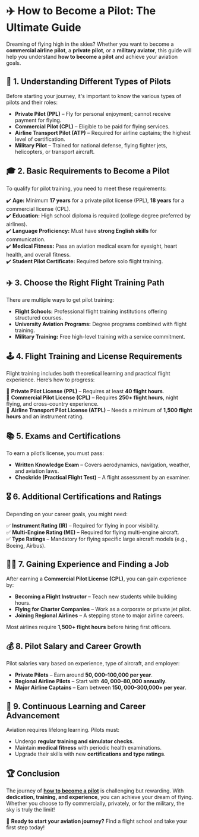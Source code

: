 
# ✈️ How to Become a Pilot: The Ultimate Guide  

Dreaming of flying high in the skies? Whether you want to become a **commercial airline pilot**, a **private pilot**, or a **military aviator**, this guide will help you understand **how to become a pilot** and achieve your aviation goals.  

## 🛫 1. Understanding Different Types of Pilots  

Before starting your journey, it's important to know the various types of pilots and their roles:  

- **Private Pilot (PPL)** – Fly for personal enjoyment; cannot receive payment for flying.  
- **Commercial Pilot (CPL)** – Eligible to be paid for flying services.  
- **Airline Transport Pilot (ATP)** – Required for airline captains; the highest level of certification.  
- **Military Pilot** – Trained for national defense, flying fighter jets, helicopters, or transport aircraft.  

## 🎓 2. Basic Requirements to Become a Pilot  

To qualify for pilot training, you need to meet these requirements:  

✔️ **Age:** Minimum **17 years** for a private pilot license (PPL), **18 years** for a commercial license (CPL).  
✔️ **Education:** High school diploma is required (college degree preferred by airlines).  
✔️ **Language Proficiency:** Must have **strong English skills** for communication.  
✔️ **Medical Fitness:** Pass an aviation medical exam for eyesight, heart health, and overall fitness.  
✔️ **Student Pilot Certificate:** Required before solo flight training.  

## ✈️ 3. Choose the Right Flight Training Path  

There are multiple ways to get pilot training:  

- **Flight Schools:** Professional flight training institutions offering structured courses.  
- **University Aviation Programs:** Degree programs combined with flight training.  
- **Military Training:** Free high-level training with a service commitment.  

## 🕹️ 4. Flight Training and License Requirements  

Flight training includes both theoretical learning and practical flight experience. Here’s how to progress:  

🔹 **Private Pilot License (PPL)** – Requires at least **40 flight hours**.  
🔹 **Commercial Pilot License (CPL)** – Requires **250+ flight hours**, night flying, and cross-country experience.  
🔹 **Airline Transport Pilot License (ATPL)** – Needs a minimum of **1,500 flight hours** and an instrument rating.  

## 📚 5. Exams and Certifications  

To earn a pilot’s license, you must pass:  

- **Written Knowledge Exam** – Covers aerodynamics, navigation, weather, and aviation laws.  
- **Checkride (Practical Flight Test)** – A flight assessment by an examiner.  

## 🎖️ 6. Additional Certifications and Ratings  

Depending on your career goals, you might need:  

✅ **Instrument Rating (IR)** – Required for flying in poor visibility.  
✅ **Multi-Engine Rating (ME)** – Required for flying multi-engine aircraft.  
✅ **Type Ratings** – Mandatory for flying specific large aircraft models (e.g., Boeing, Airbus).  

## 👨‍✈️ 7. Gaining Experience and Finding a Job  

After earning a **Commercial Pilot License (CPL)**, you can gain experience by:  

- **Becoming a Flight Instructor** – Teach new students while building hours.  
- **Flying for Charter Companies** – Work as a corporate or private jet pilot.  
- **Joining Regional Airlines** – A stepping stone to major airline careers.  

Most airlines require **1,500+ flight hours** before hiring first officers.  

## 💰 8. Pilot Salary and Career Growth  

Pilot salaries vary based on experience, type of aircraft, and employer:  

- **Private Pilots** – Earn around **$50,000–$100,000 per year**.  
- **Regional Airline Pilots** – Start with **$40,000–$80,000 annually**.  
- **Major Airline Captains** – Earn between **$150,000–$300,000+ per year**.  

## 🔄 9. Continuous Learning and Career Advancement  

Aviation requires lifelong learning. Pilots must:  

- Undergo **regular training and simulator checks**.  
- Maintain **medical fitness** with periodic health examinations.  
- Upgrade their skills with new **certifications and type ratings**.  

## 🏆 Conclusion  

The journey of [**how to become a pilot**](https://goldenepaulettes.com/how-to-become-pilot) is challenging but rewarding. With **dedication, training, and experience**, you can achieve your dream of flying. Whether you choose to fly commercially, privately, or for the military, the sky is truly the limit!  

🚀 **Ready to start your aviation journey?** Find a flight school and take your first step today!  
